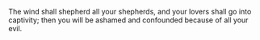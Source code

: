 The wind shall shepherd all your shepherds, and your lovers shall go into captivity; then you will be ashamed and confounded because of all your evil.
